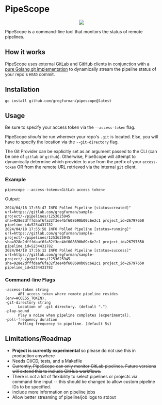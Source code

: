 # PipeScope
<p align="center">
  <img src="https://github.com/gregfurman/pipescope/assets/31275503/bb69ef68-0ab7-4098-87e4-480d6a880033" />
</p>

PipeScope is a command-line tool that monitors the status of remote pipelines.

## How it works
PipeScope uses external [GitLab](https://github.com/xanzy/go-gitlab) and [GitHub](https://github.com/google/go-github) clients in conjunction with a [pure Golang git implementation](https://github.com/go-git/go-git) to dynamically stream the pipeline status of your repo's `HEAD` commit.

## Installation
```shell
go install github.com/gregfurman/pipescope@latest
```

## Usage
Be sure to specify your access token via the `--access-token` flag. 

PipeScope _should_ be run wherever your repo's `.git` is located. Else, you will have to specify the location via the `--git-directory` flag.

The Git Provider can be explicitly set as an argument passed to the CLI (can be one of `gitlab` or `github`). Otherwise, PipeScope will attempt to dynamically determine which provider to use from the prefix of your `access-token` OR from the remote URL retrieved via the internal `git` client.

### Example
```shell
pipescope --access-token=<GitLab access token>
```

Output:
```
2024/04/18 17:55:47 INFO Polled Pipeline [status=created]" url=https://gitlab.com/gregfurman/sample-project/-/pipelines/1253625945 sha=928e2dfffdaaf6fa32f3ee4bf608690b09c6e2c1 project_id=26797650 pipeline_id=5234431782
2024/04/18 17:55:58 INFO Polled Pipeline [status=running]" url=https://gitlab.com/gregfurman/sample-project/-/pipelines/1253625945 sha=928e2dfffdaaf6fa32f3ee4bf608690b09c6e2c1 project_id=26797650 pipeline_id=5234431782
2024/04/18 17:56:12 INFO Polled Pipeline [status=success]" url=https://gitlab.com/gregfurman/sample-project/-/pipelines/1253625945 sha=928e2dfffdaaf6fa32f3ee4bf608690b09c6e2c1 project_id=26797650 pipeline_id=5234431782
```

### Command-line Flags
```shell
-access-token string
      API access token where remote pipeline resides (env=ACCESS_TOKEN).
-git-directory string
      Location of .git directory. (default ".")
-play-sound
      Play a noise when pipeline completes (experimental).
-poll-frequency duration
      Polling frequency to pipeline. (default 5s)
```

## Limitations/Roadmap
- <b>Project is currently experimental</b> so please do not use this in production anywhere
- Needs CI/CD, tests, and a Makefile
- <s>Currently, PipeScope can only monitor GitLab pipelines. Future versions will extend this to include GitHub workflows.</s>
- There is not a lot of flexibility to select pipelines or projects via command-line input -- this should be changed to allow custom pipeline IDs to be specified.
- Include more information on pipeline jobs
- Allow better streaming of pipeline/job logs to stdout
